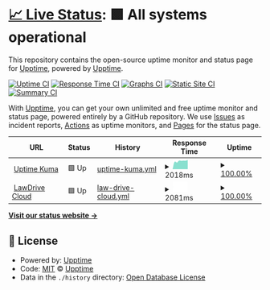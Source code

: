 # [📈 Live Status](https://lawcloud.page): <!--live status--> **🟩 All systems operational**

This repository contains the open-source uptime monitor and status page for [Upptime](https://upptime.js.org), powered by [Upptime](https://github.com/upptime/upptime).

[![Uptime CI](https://github.com/upptime/upptime/workflows/Uptime%20CI/badge.svg)](https://github.com/upptime/upptime/actions?query=workflow%3A%22Uptime+CI%22)
[![Response Time CI](https://github.com/upptime/upptime/workflows/Response%20Time%20CI/badge.svg)](https://github.com/upptime/upptime/actions?query=workflow%3A%22Response+Time+CI%22)
[![Graphs CI](https://github.com/upptime/upptime/workflows/Graphs%20CI/badge.svg)](https://github.com/upptime/upptime/actions?query=workflow%3A%22Graphs+CI%22)
[![Static Site CI](https://github.com/upptime/upptime/workflows/Static%20Site%20CI/badge.svg)](https://github.com/upptime/upptime/actions?query=workflow%3A%22Static+Site+CI%22)
[![Summary CI](https://github.com/upptime/upptime/workflows/Summary%20CI/badge.svg)](https://github.com/upptime/upptime/actions?query=workflow%3A%22Summary+CI%22)

With [Upptime](https://upptime.js.org), you can get your own unlimited and free uptime monitor and status page, powered entirely by a GitHub repository. We use [Issues](https://github.com/upptime/upptime/issues) as incident reports, [Actions](https://github.com/upptime/upptime/actions) as uptime monitors, and [Pages](https://lawcloud.page) for the status page.

<!--start: status pages-->
<!-- This summary is generated by Upptime (https://github.com/upptime/upptime) -->
<!-- Do not edit this manually, your changes will be overwritten -->
<!-- prettier-ignore -->
| URL | Status | History | Response Time | Uptime |
| --- | ------ | ------- | ------------- | ------ |
| <img alt="" src="https://icons.duckduckgo.com/ip3/null.ico" height="13"> [Uptime Kuma](status.lawcloud.page) | 🟩 Up | [uptime-kuma.yml](https://github.com/TheBlankness/uptime-lawcloud/commits/HEAD/history/uptime-kuma.yml) | <details><summary><img alt="Response time graph" src="./graphs/uptime-kuma/response-time-week.png" height="20"> 2018ms</summary><br><a href="https://lawcloud.page/history/uptime-kuma"><img alt="Response time 2018" src="https://img.shields.io/endpoint?url=https%3A%2F%2Fraw.githubusercontent.com%2FTheBlankness%2Fuptime-lawcloud%2FHEAD%2Fapi%2Fuptime-kuma%2Fresponse-time.json"></a><br><a href="https://lawcloud.page/history/uptime-kuma"><img alt="24-hour response time 2018" src="https://img.shields.io/endpoint?url=https%3A%2F%2Fraw.githubusercontent.com%2FTheBlankness%2Fuptime-lawcloud%2FHEAD%2Fapi%2Fuptime-kuma%2Fresponse-time-day.json"></a><br><a href="https://lawcloud.page/history/uptime-kuma"><img alt="7-day response time 2018" src="https://img.shields.io/endpoint?url=https%3A%2F%2Fraw.githubusercontent.com%2FTheBlankness%2Fuptime-lawcloud%2FHEAD%2Fapi%2Fuptime-kuma%2Fresponse-time-week.json"></a><br><a href="https://lawcloud.page/history/uptime-kuma"><img alt="30-day response time 2018" src="https://img.shields.io/endpoint?url=https%3A%2F%2Fraw.githubusercontent.com%2FTheBlankness%2Fuptime-lawcloud%2FHEAD%2Fapi%2Fuptime-kuma%2Fresponse-time-month.json"></a><br><a href="https://lawcloud.page/history/uptime-kuma"><img alt="1-year response time 2018" src="https://img.shields.io/endpoint?url=https%3A%2F%2Fraw.githubusercontent.com%2FTheBlankness%2Fuptime-lawcloud%2FHEAD%2Fapi%2Fuptime-kuma%2Fresponse-time-year.json"></a></details> | <details><summary><a href="https://lawcloud.page/history/uptime-kuma">100.00%</a></summary><a href="https://lawcloud.page/history/uptime-kuma"><img alt="All-time uptime 100.00%" src="https://img.shields.io/endpoint?url=https%3A%2F%2Fraw.githubusercontent.com%2FTheBlankness%2Fuptime-lawcloud%2FHEAD%2Fapi%2Fuptime-kuma%2Fuptime.json"></a><br><a href="https://lawcloud.page/history/uptime-kuma"><img alt="24-hour uptime 100.00%" src="https://img.shields.io/endpoint?url=https%3A%2F%2Fraw.githubusercontent.com%2FTheBlankness%2Fuptime-lawcloud%2FHEAD%2Fapi%2Fuptime-kuma%2Fuptime-day.json"></a><br><a href="https://lawcloud.page/history/uptime-kuma"><img alt="7-day uptime 100.00%" src="https://img.shields.io/endpoint?url=https%3A%2F%2Fraw.githubusercontent.com%2FTheBlankness%2Fuptime-lawcloud%2FHEAD%2Fapi%2Fuptime-kuma%2Fuptime-week.json"></a><br><a href="https://lawcloud.page/history/uptime-kuma"><img alt="30-day uptime 100.00%" src="https://img.shields.io/endpoint?url=https%3A%2F%2Fraw.githubusercontent.com%2FTheBlankness%2Fuptime-lawcloud%2FHEAD%2Fapi%2Fuptime-kuma%2Fuptime-month.json"></a><br><a href="https://lawcloud.page/history/uptime-kuma"><img alt="1-year uptime 100.00%" src="https://img.shields.io/endpoint?url=https%3A%2F%2Fraw.githubusercontent.com%2FTheBlankness%2Fuptime-lawcloud%2FHEAD%2Fapi%2Fuptime-kuma%2Fuptime-year.json"></a></details>
| <img alt="" src="https://icons.duckduckgo.com/ip3/null.ico" height="13"> [LawDrive Cloud](lawdrive.lawcloud.page) | 🟩 Up | [law-drive-cloud.yml](https://github.com/TheBlankness/uptime-lawcloud/commits/HEAD/history/law-drive-cloud.yml) | <details><summary><img alt="Response time graph" src="./graphs/law-drive-cloud/response-time-week.png" height="20"> 2081ms</summary><br><a href="https://lawcloud.page/history/law-drive-cloud"><img alt="Response time 2081" src="https://img.shields.io/endpoint?url=https%3A%2F%2Fraw.githubusercontent.com%2FTheBlankness%2Fuptime-lawcloud%2FHEAD%2Fapi%2Flaw-drive-cloud%2Fresponse-time.json"></a><br><a href="https://lawcloud.page/history/law-drive-cloud"><img alt="24-hour response time 2081" src="https://img.shields.io/endpoint?url=https%3A%2F%2Fraw.githubusercontent.com%2FTheBlankness%2Fuptime-lawcloud%2FHEAD%2Fapi%2Flaw-drive-cloud%2Fresponse-time-day.json"></a><br><a href="https://lawcloud.page/history/law-drive-cloud"><img alt="7-day response time 2081" src="https://img.shields.io/endpoint?url=https%3A%2F%2Fraw.githubusercontent.com%2FTheBlankness%2Fuptime-lawcloud%2FHEAD%2Fapi%2Flaw-drive-cloud%2Fresponse-time-week.json"></a><br><a href="https://lawcloud.page/history/law-drive-cloud"><img alt="30-day response time 2081" src="https://img.shields.io/endpoint?url=https%3A%2F%2Fraw.githubusercontent.com%2FTheBlankness%2Fuptime-lawcloud%2FHEAD%2Fapi%2Flaw-drive-cloud%2Fresponse-time-month.json"></a><br><a href="https://lawcloud.page/history/law-drive-cloud"><img alt="1-year response time 2081" src="https://img.shields.io/endpoint?url=https%3A%2F%2Fraw.githubusercontent.com%2FTheBlankness%2Fuptime-lawcloud%2FHEAD%2Fapi%2Flaw-drive-cloud%2Fresponse-time-year.json"></a></details> | <details><summary><a href="https://lawcloud.page/history/law-drive-cloud">100.00%</a></summary><a href="https://lawcloud.page/history/law-drive-cloud"><img alt="All-time uptime 100.00%" src="https://img.shields.io/endpoint?url=https%3A%2F%2Fraw.githubusercontent.com%2FTheBlankness%2Fuptime-lawcloud%2FHEAD%2Fapi%2Flaw-drive-cloud%2Fuptime.json"></a><br><a href="https://lawcloud.page/history/law-drive-cloud"><img alt="24-hour uptime 100.00%" src="https://img.shields.io/endpoint?url=https%3A%2F%2Fraw.githubusercontent.com%2FTheBlankness%2Fuptime-lawcloud%2FHEAD%2Fapi%2Flaw-drive-cloud%2Fuptime-day.json"></a><br><a href="https://lawcloud.page/history/law-drive-cloud"><img alt="7-day uptime 100.00%" src="https://img.shields.io/endpoint?url=https%3A%2F%2Fraw.githubusercontent.com%2FTheBlankness%2Fuptime-lawcloud%2FHEAD%2Fapi%2Flaw-drive-cloud%2Fuptime-week.json"></a><br><a href="https://lawcloud.page/history/law-drive-cloud"><img alt="30-day uptime 100.00%" src="https://img.shields.io/endpoint?url=https%3A%2F%2Fraw.githubusercontent.com%2FTheBlankness%2Fuptime-lawcloud%2FHEAD%2Fapi%2Flaw-drive-cloud%2Fuptime-month.json"></a><br><a href="https://lawcloud.page/history/law-drive-cloud"><img alt="1-year uptime 100.00%" src="https://img.shields.io/endpoint?url=https%3A%2F%2Fraw.githubusercontent.com%2FTheBlankness%2Fuptime-lawcloud%2FHEAD%2Fapi%2Flaw-drive-cloud%2Fuptime-year.json"></a></details>

<!--end: status pages-->

[**Visit our status website →**](https://lawcloud.page)

## 📄 License

- Powered by: [Upptime](https://github.com/upptime/upptime)
- Code: [MIT](./LICENSE) © [Upptime](https://upptime.js.org)
- Data in the `./history` directory: [Open Database License](https://opendatacommons.org/licenses/odbl/1-0/)
